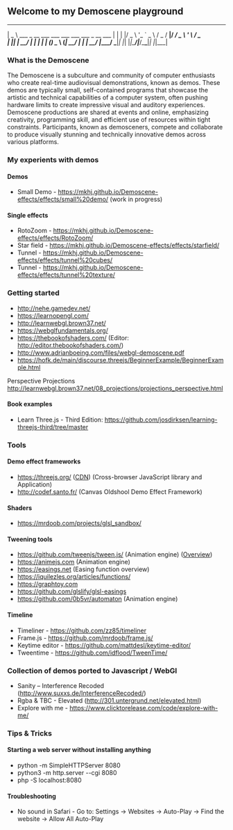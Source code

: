 ## Welcome to my Demoscene playground
  ____
 |  _ \  ___ _ __ ___   ___  ___  ___ ___ _ __   ___
 | | | |/ _ \ '_ ` _ \ / _ \/ __|/ __/ _ \ '_ \ / _ \
 | |_| |  __/ | | | | | (_) \__ \ (_|  __/ | | |  __/
 |____/ \___|_| |_| |_|\___/|___/\___\___|_| |_|\___|

### What is the Demoscene
The Demoscene is a subculture and community of computer enthusiasts who create real-time audiovisual demonstrations, known as demos. These demos are typically small, self-contained programs that showcase the artistic and technical capabilities of a computer system, often pushing hardware limits to create impressive visual and auditory experiences. Demoscene productions are shared at events and online, emphasizing creativity, programming skill, and efficient use of resources within tight constraints. Participants, known as demosceners, compete and collaborate to produce visually stunning and technically innovative demos across various platforms.

### My experients with demos
#### Demos
* Small Demo - https://mkhj.github.io/Demoscene-effects/effects/small%20demo/ (work in progress)

#### Single effects

* RotoZoom - https://mkhj.github.io/Demoscene-effects/effects/RotoZoom/
* Star field - https://mkhj.github.io/Demoscene-effects/effects/starfield/
* Tunnel - https://mkhj.github.io/Demoscene-effects/effects/tunnel%20cubes/
* Tunnel - https://mkhj.github.io/Demoscene-effects/effects/tunnel%20texture/

### Getting started

* http://nehe.gamedev.net/
* https://learnopengl.com/
* http://learnwebgl.brown37.net/
* https://webglfundamentals.org/
* https://thebookofshaders.com/ (Editor: http://editor.thebookofshaders.com/)
* http://www.adrianboeing.com/files/webgl-demoscene.pdf
* https://hofk.de/main/discourse.threejs/BeginnerExample/BeginnerExample.html

Perspective Projections
http://learnwebgl.brown37.net/08_projections/projections_perspective.html

#### Book examples
* Learn Three.js - Third Edition: https://github.com/josdirksen/learning-threejs-third/tree/master

### Tools

#### Demo effect frameworks
* https://threejs.org/ ([CDN](https://cdnjs.com/libraries/three.js/)) (Cross-browser JavaScript library and Application)
* http://codef.santo.fr/ (Canvas Oldshool Demo Effect Framework)

#### Shaders
* https://mrdoob.com/projects/glsl_sandbox/
  
#### Tweening tools
* https://github.com/tweenjs/tween.js/ (Animation engine) ([Overview](https://sole.github.io/tween.js/examples/03_graphs.html))
* https://animejs.com (Animation engine)
* https://easings.net (Easing function overview)
* https://iquilezles.org/articles/functions/
* https://graphtoy.com
* https://github.com/glslify/glsl-easings
* https://github.com/0b5vr/automaton (Animation engine)

#### Timeline
* Timeliner - https://github.com/zz85/timeliner
* Frame.js - https://github.com/mrdoob/frame.js/
* Keytime editor - https://github.com/mattdesl/keytime-editor/
* Tweentime - https://github.com/idflood/TweenTime/

### Collection of demos ported to Javascript / WebGl

* Sanity – Interference Recoded (http://www.suxxs.de/InterferenceRecoded/)
* Rgba & TBC - Elevated (http://301.untergrund.net/elevated.html)
* Explore with me - https://www.clicktorelease.com/code/explore-with-me/

### Tips & Tricks

#### Starting a web server without installing anything

* python -m SimpleHTTPServer 8080
* python3 -m http.server --cgi 8080
* php -S localhost:8080

#### Troubleshooting

* No sound in Safari - Go to: Settings -> Websites -> Auto-Play -> Find the website -> Allow All Auto-Play
